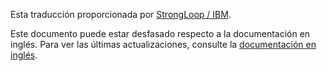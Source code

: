 <p>Esta traducción proporcionada por <a href="http://strongloop.com">StrongLoop / IBM</a>.</p>

Este documento puede estar desfasado respecto a la documentación en inglés. Para ver las últimas actualizaciones, consulte la <a href="/expressjs.com/">documentación en inglés</a>.
